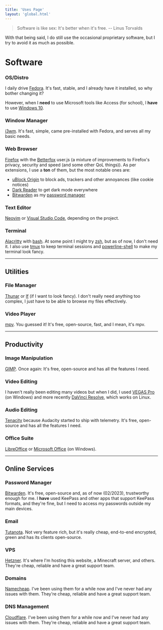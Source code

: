```yaml
---
title: 'Uses Page'
layout: 'global.html'
---
```


> Software is like sex: It's better when it's free.
> -- Linus Torvalds

With that being said, I do still use the occasional proprietary software, but I try to avoid it as much as possible.

# Software

### OS/Distro

I daily drive [Fedora](https://getfedora.org/). It's fast, stable, and I already have it installed, so why bother changing it?

However, when I **need** to use Microsoft tools like Access (for school), I **have** to use [Windows 10](https://www.microsoft.com/en-us/windows/get-windows-10).

### Window Manager

[i3wm](https://i3wm.org/). It's fast, simple, came pre-installed with Fedora, and serves all my basic needs.

### Web Browser

[Firefox](https://www.mozilla.org/en-US/firefox/new/) with the [Betterfox](https://github.com/yokoffing/Betterfox) user.js (a mixture of improvements to Firefox's privacy, security and speed (and some other QoL
things)). As per extensions, I use a **ton** of them, but the most notable ones are:

- [uBlock Origin](https://addons.mozilla.org/en-US/firefox/addon/ublock-origin/) to block ads, trackers and other annoyances (like cookie notices)
- [Dark Reader](https://addons.mozilla.org/en-US/firefox/addon/darkreader/) to get dark mode everywhere
- [Bitwarden](https://addons.mozilla.org/en-US/firefox/addon/bitwarden-password-manager/) as my [password manager](#password-manager)

### Text Editor

[Neovim](https://neovim.io/) or [Visual Studio Code](https://code.visualstudio.com/), depending on the project.

### Terminal

[Alacritty](https://alacritty.org/) with [bash](https://www.gnu.org/software/bash/). At some point I might try [zsh](https://www.zsh.org/),
but as of now, I don't need it. I also use [tmux](https://github.com/tmux/tmux/wiki) to keep terminal sessions and [powerline-shell](https://github.com/b-ryan/powerline-shell) to make my terminal look fancy.

---

## Utilities

### File Manager

[Thunar](https://docs.xfce.org/xfce/thunar/start) or [lf](https://github.com/gokcehan/lf) (if I want to look fancy). I don't really need anything too complex, I just have to be able to browse my files effectively.

### Video Player

[mpv](https://mpv.io/). You guessed it! It's free, open-source, fast, and I mean, it's mpv.

---

## Productivity

### Image Manipulation

[GIMP](https://www.gimp.org/). Once again: It's free, open-source and has all the features I need.

### Video Editing

I haven't really been editing many videos but when I did, I used [VEGAS Pro](https://www.vegascreativesoftware.com/en/vegas-pro/) (on Windows) and more recently [DaVinci Resolve](https://www.blackmagicdesign.com/products/davinciresolve/), which works on Linux.

### Audio Editing

[Tenacity](https://tenacityaudio.org/) because Audacity started to ship with telemetry. It's free, open-source and has all the features I need.

### Office Suite

[LibreOffice](https://www.libreoffice.org/) or [Microsoft Office](https://www.office.com/) (on Windows).

---

## Online Services

### Password Manager

[Bitwarden](https://bitwarden.com/). It's free, open-source and, as of now (02/2023), trustworthy enough for me. I **have** used KeePass and other apps that support KeePass formats, and they're fine, but I
need to access my passwords outside my main devices.

### Email

[Tutanota](https://tutanota.com/). Not very feature rich, but it's really cheap, end-to-end encrypted, green and has its clients open-source.

### VPS

[Hetzner](https://www.hetzner.com/). It's where I'm hosting this website, a Minecraft server, and others. They're cheap, reliable and have a great support team.

### Domains

[Namecheap](https://www.namecheap.com/). I've been using them for a while now and I've never had any issues with them. They're cheap, reliable and have a great support team.

### DNS Management

[Cloudflare](https://www.cloudflare.com/). I've been using them for a while now and I've never had any issues with them. They're cheap, reliable and have a great support team.
